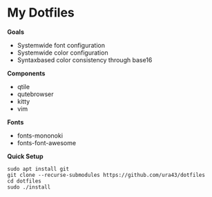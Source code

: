 # My Dotfiles

**Goals**
* Systemwide font configuration
* Systemwide color configuration
* Syntaxbased color consistency through base16

**Components**
* qtile
* qutebrowser
* kitty
* vim

**Fonts**
* fonts-mononoki
* fonts-font-awesome

**Quick Setup**

    sudo apt install git
    git clone --recurse-submodules https://github.com/ura43/dotfiles
    cd dotfiles
    sudo ./install
